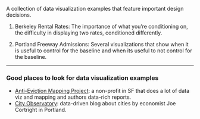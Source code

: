 A collection of data visualization examples that feature important
design decisions.

1.  Berkeley Rental Rates: The importance of what you’re conditioning
    on, the difficulty in displaying two rates, conditioned differently.

2.  Portland Freeway Admissions: Several visualizations that show when
    it is useful to control for the baseline and when its useful to not
    control for the baseline.

------------------------------------------------------------------------

### Good places to look for data visualization examples

-   [Anti-Eviction Mapping Project](https://antievictionmap.com/): a
    non-profit in SF that does a lot of data viz and mapping and authors
    data-rich reports.
-   [City Observatory](https://cityobservatory.org/): data-driven blog
    about cities by economist Joe Cortright in Portland.
